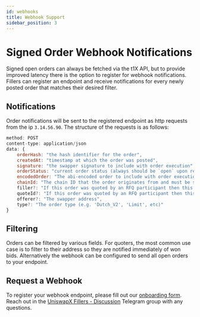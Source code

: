 ```yaml
---
id: webhooks
title: Webhook Support
sidebar_position: 3
---
```


# Signed Order Webhook Notifications

Signed open orders can always be fetched via the t1X API, but to provide improved latency there is the option to register for webhook notifications. Fillers can register an endpoint and receive notifications for every newly posted order that matches their desired filter. 

## Notifications

Order notifications will be sent to the registered endpoint as http requests from the ip `3.14.56.90`. The structure of the requests is as follows:

```jsx
method: POST
content-type: application/json
data: {
    orderHash: "the hash identifier for the order", 
    createdAt: "timestamp at which the order was posted",
    signature: "the swapper signature to include with order execution",
    orderStatus: "current order status (always should be `open` upon receiving notification)",
    encodedOrder: "The abi-encoded order to include with order execution. This can be decoded using the t1x-SDK (https://github.com/uniswap/uniswapx-sdk) to verify order fields and signature",
    chainId: "The chain ID that the order originates from and must be settled on",
    filler?: "If this order was quoted by an RFQ participant then this will be their filler address",
    quoteId?: "If this order was quoted by an RFQ participant then this will be the requestId from the quote request",
    offerer?: "The swapper address",
    type?: "The order type (e.g. 'Dutch_V2', 'Limit', etc)"
}
```

## Filtering
Orders can be filtered by various fields. For quoters, the most common use case is to filter to their address so they are notified immediately of won bids. Alternatively the webhook can be configured to send all open orders to your endpoint.


## Request a Webhook
To register your webhook endpoint, please fill out our [onboarding form](https://forms.gle/FtqVhSinod9fZDNH8). Reach out in the [UniswapX Fillers - Discussion](https://t.me/UniswapXdiscussion) Telegram group with any questions.

